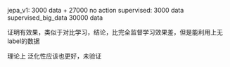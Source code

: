 jepa_v1: 3000 data + 27000 no action
supervised: 3000 data
supervised_big_data 30000 data

证明有效果，类似于对比学习，结论，比完全监督学习效果差，但是能利用上无label的数据

理论上 泛化性应该也更好，未验证